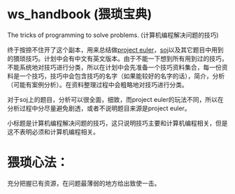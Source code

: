 ws_handbook (猥琐宝典)
======================

The tricks of programming to solve problems. (计算机编程解决问题的技巧)

终于按捺不住开了这个副本，用来总结做[project euler](http://projecteuler.net/)，[soj](http://cstest.scu.edu.cn/soj/index.action)以及其它题目中用到的猥琐技巧。计划中会有中文有英文版本。由于不能一下想到所有用到过的技巧，不能系统地对技巧进行分类，所以在计划中会先准备一个技巧资料集合，每一份资料是一个技巧，技巧中会包含技巧的名字（如果能较好的名字的话），简介，分析（可能有案例分析）。在资料整理过程中会粗略地对技巧进行分类。

对于soj上的题目，分析可以很全面，细致，而project euler的玩法不同，所以在分析过程中分尽量避免剧透，或者不说明题目来源是project euler。

小标题是计算机编程解决问题的技巧，这只说明技巧主要和计算机编程相关，但是这不表明必须和计算机编程相关。

猥琐心法：
=========
充分把握已有资源，在问题最薄弱的地方给出致使一击。

